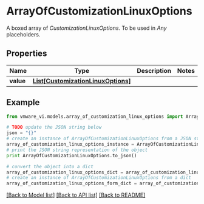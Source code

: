# ArrayOfCustomizationLinuxOptions

A boxed array of *CustomizationLinuxOptions*. To be used in *Any* placeholders. 

## Properties
Name | Type | Description | Notes
------------ | ------------- | ------------- | -------------
**value** | [**List[CustomizationLinuxOptions]**](CustomizationLinuxOptions.md) |  | 

## Example

```python
from vmware_vi.models.array_of_customization_linux_options import ArrayOfCustomizationLinuxOptions

# TODO update the JSON string below
json = "{}"
# create an instance of ArrayOfCustomizationLinuxOptions from a JSON string
array_of_customization_linux_options_instance = ArrayOfCustomizationLinuxOptions.from_json(json)
# print the JSON string representation of the object
print ArrayOfCustomizationLinuxOptions.to_json()

# convert the object into a dict
array_of_customization_linux_options_dict = array_of_customization_linux_options_instance.to_dict()
# create an instance of ArrayOfCustomizationLinuxOptions from a dict
array_of_customization_linux_options_form_dict = array_of_customization_linux_options.from_dict(array_of_customization_linux_options_dict)
```
[[Back to Model list]](../README.md#documentation-for-models) [[Back to API list]](../README.md#documentation-for-api-endpoints) [[Back to README]](../README.md)


